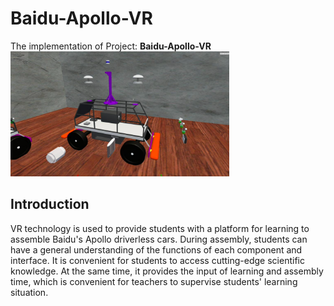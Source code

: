 # Baidu-Apollo-VR

The implementation of Project: **Baidu-Apollo-VR**
<img src="./img/car.jpg" width="350" height="200"></img>

## Introduction
VR technology is used to provide students with a platform for learning to assemble Baidu's Apollo driverless cars. During assembly, students can have a general understanding of the functions of each component and interface. It is convenient for students to access cutting-edge scientific knowledge. At the same time, it provides the input of learning and assembly time, which is convenient for teachers to supervise students' learning situation.
